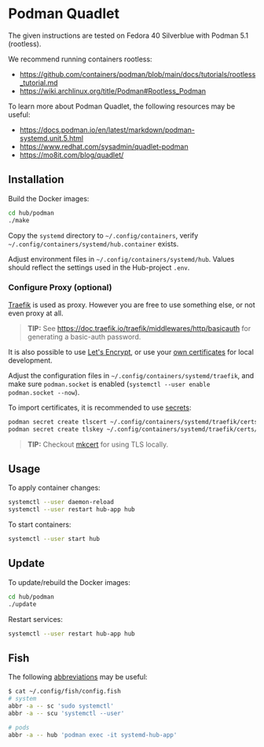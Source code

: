 # Podman Quadlet

The given instructions are tested on Fedora 40 Silverblue with Podman 5.1 (rootless).

We recommend running containers rootless:

-   <https://github.com/containers/podman/blob/main/docs/tutorials/rootless_tutorial.md>
-   <https://wiki.archlinux.org/title/Podman#Rootless_Podman>

To learn more about Podman Quadlet, the following resources may be useful:

-   <https://docs.podman.io/en/latest/markdown/podman-systemd.unit.5.html>
-   <https://www.redhat.com/sysadmin/quadlet-podman>
-   <https://mo8it.com/blog/quadlet/>

## Installation

Build the Docker images:

```bash
cd hub/podman
./make
```

Copy the `systemd` directory to `~/.config/containers`, verify `~/.config/containers/systemd/hub.container` exists.

Adjust environment files in `~/.config/containers/systemd/hub`. Values should reflect the settings used in the Hub-project `.env`.

### Configure Proxy (optional)

[Traefik](https://doc.traefik.io/traefik/) is used as proxy. However you are free to use something else, or not even proxy at all.

> **TIP:** See <https://doc.traefik.io/traefik/middlewares/http/basicauth> for generating a basic-auth password.

It is also possible to use [Let's Encrypt](https://doc.traefik.io/traefik/https/acme/), or use your [own certificates](https://doc.traefik.io/traefik/https/tls/) for local development.

Adjust the configuration files in `~/.config/containers/systemd/traefik`, and make sure `podman.socket` is enabled (`systemctl --user enable podman.socket --now`).

To import certificates, it is recommended to use [secrets](https://www.redhat.com/sysadmin/new-podman-secrets-command):

```bash
podman secret create tlscert ~/.config/containers/systemd/traefik/certs/cert.pem
podman secret create tlskey ~/.config/containers/systemd/traefik/certs/key.pem
```

> **TIP:** Checkout [mkcert](https://github.com/FiloSottile/mkcert) for using TLS locally.

## Usage

To apply container changes:

```bash
systemctl --user daemon-reload
systemctl --user restart hub-app hub
```

To start containers:

```bash
systemctl --user start hub
```

## Update

To update/rebuild the Docker images:

```bash
cd hub/podman
./update
```

Restart services:

```bash
systemctl --user restart hub-app hub
```

## Fish

The following [abbreviations](https://fishshell.com/docs/current/cmds/abbr.html) may be useful:

```bash
$ cat ~/.config/fish/config.fish
# system
abbr -a -- sc 'sudo systemctl'
abbr -a -- scu 'systemctl --user'

# pods
abbr -a -- hub 'podman exec -it systemd-hub-app'
```
